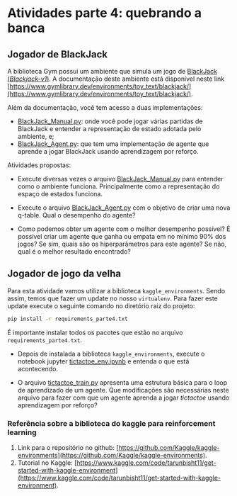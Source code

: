 # Atividades parte 4: quebrando a banca

## Jogador de BlackJack

A biblioteca Gym possui um ambiente que simula um jogo de [BlackJack (*Blackjack-v1*)](https://www.gymlibrary.dev/environments/toy_text/blackjack/). A documentação deste ambiente está disponível neste link [https://www.gymlibrary.dev/environments/toy_text/blackjack/](https://www.gymlibrary.dev/environments/toy_text/blackjack/). 

Além da documentação, você tem acesso a duas implementações:

* [BlackJack_Manual.py](./BlackJack_Manual.py): onde você pode jogar várias partidas de BlackJack e entender a representação de estado adotada pelo ambiente, e;
* [BlackJack_Agent.py](./BlackJack_Agent.py): que tem uma implementação de agente que aprende a jogar BlackJack usando aprendizagem por reforço. 

Atividades propostas: 

* Execute diversas vezes o arquivo [BlackJack_Manual.py](./BlackJack_Manual.py) para entender como o ambiente funciona. Principalmente como a representação do espaço de estados funciona. 

* Execute o arquivo [BlackJack_Agent.py](./BlackJack_Agent.py) com o objetivo de criar uma nova q-table. Qual o desempenho do agente? 

* Como podemos obter um agente com o melhor desempenho possível? É possível criar um agente que ganha ou empata em no mínimo 90% dos jogos? Se sim, quais são os hiperparâmetros para este agente? Se não, qual é o melhor resultado encontrado? 

## Jogador de jogo da velha

Para esta atividade vamos utilizar a biblioteca `kaggle_environments`. Sendo assim, temos que fazer um update no nosso `virtualenv`. Para fazer este update execute o seguinte comando no diretório raiz do projeto: 

```bash
pip install -r requirements_parte4.txt
```

É importante instalar todos os pacotes que estão no arquivo `requirements_parte4.txt`.

* Depois de instalada a biblioteca `kaggle_environments`, execute o notebook jupyter [tictactoe_env.ipynb](./tictactoe_env.ipynb) e entenda o que está acontecendo. 

* O arquivo [tictactoe_train.py](./tictactoe_train.py) apresenta uma estrutura básica para o loop de aprendizado de um agente. Que modificações são necessárias neste arquivo para fazer com que um agente aprenda a jogar *tictactoe* usando aprendizagem por reforço? 

### Referência sobre a biblioteca do kaggle para reinforcement learning

1. Link para o repositório no github: [https://github.com/Kaggle/kaggle-environments](https://github.com/Kaggle/kaggle-environments).
1. Tutorial no Kaggle: [https://www.kaggle.com/code/tarunbisht11/get-started-with-kaggle-environment](https://www.kaggle.com/code/tarunbisht11/get-started-with-kaggle-environment).